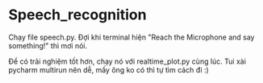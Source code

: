# Speech_recognition

Chạy file speech.py.
Đợi khi terminal hiện "Reach the Microphone and say something!" thì mơi nói.

Để có trải nghiệm tốt hơn, chạy nó với realtime_plot.py cùng lúc.
Tui xài pycharm multirun nên dễ, mấy ông ko có thì tự tìm cách đi :)
